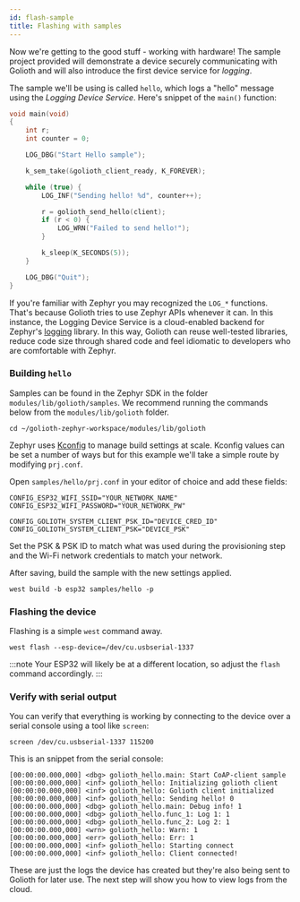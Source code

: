 ```yaml
---
id: flash-sample
title: Flashing with samples
---
```


Now we're getting to the good stuff - working with hardware! The sample project provided will demonstrate a device securely communicating with Golioth and will also introduce the first device service for _logging_.

The sample we'll be using is called `hello`, which logs a "hello" message using the _Logging Device Service_. Here's snippet of the `main()` function:

```cpp
void main(void)
{
	int r;
	int counter = 0;

	LOG_DBG("Start Hello sample");

	k_sem_take(&golioth_client_ready, K_FOREVER);

	while (true) {
		LOG_INF("Sending hello! %d", counter++);

		r = golioth_send_hello(client);
		if (r < 0) {
			LOG_WRN("Failed to send hello!");
		}

		k_sleep(K_SECONDS(5));
	}

	LOG_DBG("Quit");
}
```

If you're familiar with Zephyr you may recognized the `LOG_*` functions. That's because Golioth tries to use Zephyr APIs whenever it can. In this instance, the Logging Device Service is a cloud-enabled backend for Zephyr's [logging](https://docs.zephyrproject.org/latest/reference/logging/index.html) library. In this way, Golioth can reuse well-tested libraries, reduce code size through shared code and feel idiomatic to developers who are comfortable with Zephyr.

### Building `hello`

Samples can be found in the Zephyr SDK in the folder `modules/lib/golioth/samples`. We recommend running the commands below from the `modules/lib/golioth` folder.

```
cd ~/golioth-zephyr-workspace/modules/lib/golioth
```

Zephyr uses [Kconfig](https://docs.zephyrproject.org/latest/guides/kconfig/index.html) to manage build settings at scale. Kconfig values can be set a number of ways but for this example we'll take a simple route by modifying `prj.conf`.

Open `samples/hello/prj.conf` in your editor of choice and add these fields:

```
CONFIG_ESP32_WIFI_SSID="YOUR_NETWORK_NAME"
CONFIG_ESP32_WIFI_PASSWORD="YOUR_NETWORK_PW"

CONFIG_GOLIOTH_SYSTEM_CLIENT_PSK_ID="DEVICE_CRED_ID"
CONFIG_GOLIOTH_SYSTEM_CLIENT_PSK="DEVICE_PSK"
```

Set the PSK & PSK ID to match what was used during the provisioning step and the Wi-Fi network credentials to match your network.

After saving, build the sample with the new settings applied.

```
west build -b esp32 samples/hello -p
```

### Flashing the device

Flashing is a simple `west` command away.

```
west flash --esp-device=/dev/cu.usbserial-1337
```

:::note
Your ESP32 will likely be at a different location, so adjust the `flash` command accordingly.
:::

### Verify with serial output

You can verify that everything is working by connecting to the device over a serial console using a tool like `screen`:

```
screen /dev/cu.usbserial-1337 115200
```

This is an snippet from the serial console:

```
[00:00:00.000,000] <dbg> golioth_hello.main: Start CoAP-client sample
[00:00:00.000,000] <inf> golioth_hello: Initializing golioth client
[00:00:00.000,000] <inf> golioth_hello: Golioth client initialized
[00:00:00.000,000] <inf> golioth_hello: Sending hello! 0
[00:00:00.000,000] <dbg> golioth_hello.main: Debug info! 1
[00:00:00.000,000] <dbg> golioth_hello.func_1: Log 1: 1
[00:00:00.000,000] <dbg> golioth_hello.func_2: Log 2: 1
[00:00:00.000,000] <wrn> golioth_hello: Warn: 1
[00:00:00.000,000] <err> golioth_hello: Err: 1
[00:00:00.000,000] <inf> golioth_hello: Starting connect
[00:00:00.000,000] <inf> golioth_hello: Client connected!
```

These are just the logs the device has created but they're also being sent to Golioth for later use. The next step will show you how to view logs from the cloud.
